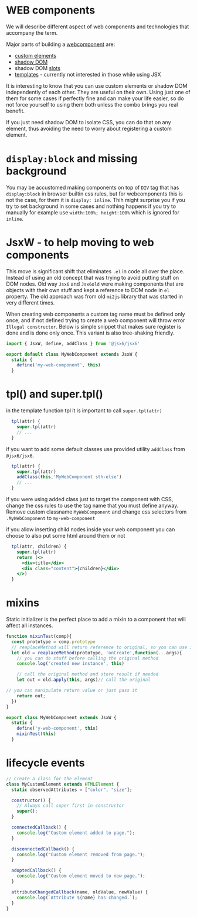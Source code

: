 # WEB components 

We will describe different aspect of web components and technologies that accompany the term.

Major parts of building a [webcomponent](https://developer.mozilla.org/en-US/docs/Web/API/Web_components) are:

- [custom elements](https://developer.mozilla.org/en-US/docs/Web/API/Web_components/Using_custom_elements)
- [shadow DOM](https://developer.mozilla.org/en-US/docs/Web/API/Web_components/Using_shadow_DOM) 
- shadow DOM [slots](https://developer.mozilla.org/en-US/docs/Web/API/HTMLSlotElement)
- [templates](https://developer.mozilla.org/en-US/docs/Web/API/Web_components/Using_templates_and_slots) - currently not interested in those while using JSX

It is interesting to know that you can use custom elements or shadow DOM independently of each other.
They are useful on their own. Using just one of them for some cases if perfectly fine and can 
make your life easier, so do not force yourself to using them both unless the combo brings you real benefit.

If you just need shadow DOM to isolate CSS, you can do that on any element, thus avoiding the need to worry
about registering a custom element.

# `display:block` and missing background

You may be accustomed making components on top of `DIV` tag that has `display:block` in browser builtin css rules, but for webcomponents this is not the case, for them it is `display: inline`. Thih might surprise you if you try to set background in some cases and nothing happens if you try to manually for example use `width:100%; height:100%` which is ignored for `inline`.


# JsxW - to help moving to web components

This move is significant shift that eliminates `.el` in code all over the place. Instead of using an old concept that was trying to avoid putting stuff on DOM nodes. Old way `Jsx6` and `Jsx6old` were making components that are objects with their own stuff and kept a reference to DOM node in `el` property. The old approach was from old `mi2js` library that was started in very different times.

When creating web components a custom tag name must be defined only once, and if not defined trying to create a web component will throw error `Illegal constructor`. Below is simple snippet that makes sure register is done and is done only once. This variant is also tree-shaking friendly.

```js
import { JsxW, define, addClass } from '@jsx6/jsx6'

export default class MyWebComponent extends JsxW {
  static {
    define('my-web-component', this)
  }
```

# tpl() and super.tpl()

in the template function tpl it is important to call `super.tpl(attr)`
```js
  tpl(attr) {
    super.tpl(attr)
    // ...
  }
```

if you want to add some default classes use provided utility `addClass` from `@jsx6/jsx6`.
```js
  tpl(attr) {
    super.tpl(attr)
    addClass(this,'MyWebComponent sth-else')
    // ...
  }
```

if you were using added class just to target the component with CSS, change the css rules to use the tag name that you must define anyway. Remove custom classname `MyWebComponent` and change css selectors from `.MyWebComponent` to `my-web-component`


if you allow inserting child nodes inside your web component you can choose to also put some html around them or not
```jsx
  tpl(attr, children) {
    super.tpl(attr)
    return (<>
      <div>title</div>
      <div class="content">{children}</div>
    </>)
  }
```

# mixins

Static initializer is the perfect place to add a mixin to a component that will affect all instances.

```js
function mixinTest(comp){
  const prototype = comp.prototype
  // reaplaceMethod will return reference to original, so you can use it to call it if needed
  let old = reaplaceMethod(prototype, 'onCreate',function(...args){
    // you can do stuff before calling the original method
    console.log('created new instance', this)    

    // call the original method and store result if needed
    let out = old.apply(this, args)// call the original

// you can manipulate return value or just pass it
    return out;
  })
}

export class MyWebComponent extends JsxW {
  static {
    define('y-web-component', this)
    mixinTest(this)
  }
```

# lifecycle events

```js
// Create a class for the element
class MyCustomElement extends HTMLElement {
  static observedAttributes = ["color", "size"];

  constructor() {
    // Always call super first in constructor
    super();
  }

  connectedCallback() {
    console.log("Custom element added to page.");
  }

  disconnectedCallback() {
    console.log("Custom element removed from page.");
  }

  adoptedCallback() {
    console.log("Custom element moved to new page.");
  }

  attributeChangedCallback(name, oldValue, newValue) {
    console.log(`Attribute ${name} has changed.`);
  }
}
```
